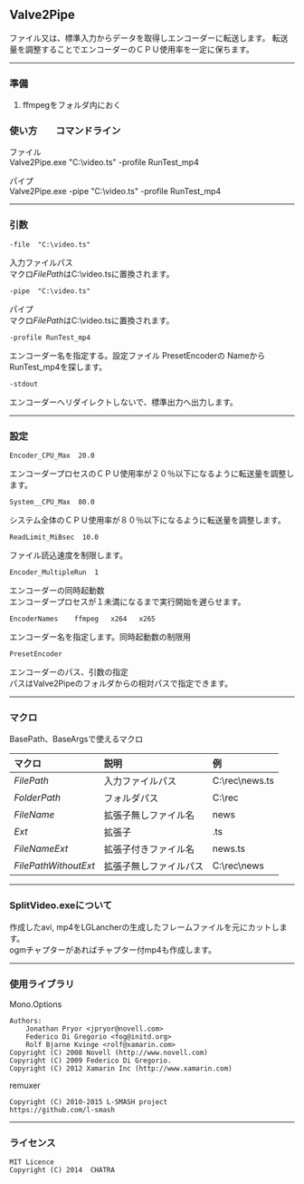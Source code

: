 ﻿
## Valve2Pipe

ファイル又は、標準入力からデータを取得しエンコーダーに転送します。
転送量を調整することでエンコーダーのＣＰＵ使用率を一定に保ちます。



------------------------------------------------------------------
### 準備

1. ffmpegをフォルダ内におく


### 使い方　　コマンドライン

ファイル  
Valve2Pipe.exe  "C:\video.ts"        -profile RunTest_mp4  

パイプ  
Valve2Pipe.exe  -pipe "C:\video.ts"  -profile RunTest_mp4  



------------------------------------------------------------------
### 引数

    -file  "C:\video.ts"  
入力ファイルパス  
マクロ$FilePath$はC:\video.tsに置換されます。  


    -pipe  "C:\video.ts"  
パイプ  
マクロ$FilePath$はC:\video.tsに置換されます。  


    -profile RunTest_mp4
エンコーダー名を指定する。設定ファイル PresetEncoderの Nameから RunTest_mp4を探します。  


    -stdout
エンコーダーへリダイレクトしないで、標準出力へ出力します。  



------------------------------------------------------------------
### 設定

    Encoder_CPU_Max  20.0  
エンコーダープロセスのＣＰＵ使用率が２０％以下になるように転送量を調整します。  


    System__CPU_Max  80.0  
システム全体のＣＰＵ使用率が８０％以下になるように転送量を調整します。  


    ReadLimit_MiBsec  10.0  
ファイル読込速度を制限します。  


    Encoder_MultipleRun  1  
エンコーダーの同時起動数  
エンコーダープロセスが１未満になるまで実行開始を遅らせます。


    EncoderNames    ffmpeg   x264   x265  
エンコーダー名を指定します。同時起動数の制限用  


    PresetEncoder  
エンコーダーのパス、引数の指定  
パスはValve2Pipeのフォルダからの相対パスで指定できます。  



-----------------------------------------------------------------
### マクロ

BasePath、BaseArgsで使えるマクロ  

|  マクロ                |  説明                     |  例               |
|:-----------------------|:--------------------------|:------------------|
|  $FilePath$            |  入力ファイルパス         |  C:\rec\news.ts   |
|  $FolderPath$          |  フォルダパス             |  C:\rec           |
|  $FileName$            |  拡張子無しファイル名     |  news             |
|  $Ext$                 |  拡張子                   |  .ts              |
|  $FileNameExt$         |  拡張子付きファイル名     |  news.ts          |
|  $FilePathWithoutExt$  |  拡張子無しファイルパス   |  C:\rec\news      |



------------------------------------------------------------------
### SplitVideo.exeについて

作成したavi, mp4をLGLancherの生成したフレームファイルを元にカットします。  
ogmチャプターがあればチャプター付mp4も作成します。 



------------------------------------------------------------------
### 使用ライブラリ

Mono.Options  

    Authors:  
        Jonathan Pryor <jpryor@novell.com>  
        Federico Di Gregorio <fog@initd.org>  
        Rolf Bjarne Kvinge <rolf@xamarin.com>  
    Copyright (C) 2008 Novell (http://www.novell.com)  
    Copyright (C) 2009 Federico Di Gregorio.  
    Copyright (C) 2012 Xamarin Inc (http://www.xamarin.com)  


remuxer  

    Copyright (C) 2010-2015 L-SMASH project  
    https://github.com/l-smash  
 
 
 
------------------------------------------------------------------
### ライセンス

    MIT Licence
    Copyright (C) 2014  CHATRA


